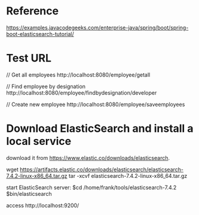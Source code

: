 # Reference
https://examples.javacodegeeks.com/enterprise-java/spring/boot/spring-boot-elasticsearch-tutorial/

# Test URL

// Get all employees
http://localhost:8080/employee/getall
 
// Find employee by designation
http://localhost:8080/employee/findbydesignation/developer
 
// Create new employee
http://localhost:8080/employee/saveemployees

# Download ElasticSearch and install a local service

download it from https://www.elastic.co/downloads/elasticsearch.

wget https://artifacts.elastic.co/downloads/elasticsearch/elasticsearch-7.4.2-linux-x86_64.tar.gz 
tar -xcvf elasticsearch-7.4.2-linux-x86_64.tar.gz 

start ElasticSearch server:
$cd /home/frank/tools/elasticsearch-7.4.2
$bin/elasticsearch 

access http://localhost:9200/ 
